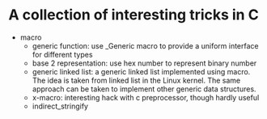 # A collection of interesting tricks in C

- macro
  - generic function: use _Generic macro to provide a uniform interface for different types
  - base 2 representation: use hex number to represent binary number
  - generic linked list: a generic linked list implemented using macro. The idea is taken from linked list in the Linux kernel. The same approach can be taken to implement other generic data structures. 
  - x-macro: interesting hack with c preprocessor, though hardly useful
  - indirect_stringify